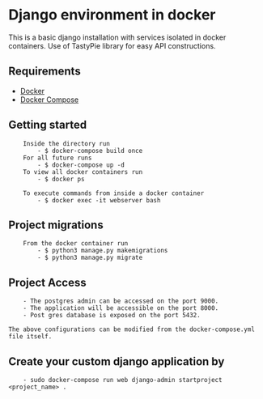 # Django environment in docker

This is a basic django installation with services isolated in docker containers. Use of TastyPie library for easy API constructions.

## Requirements
   - [Docker](https://www.docker.com/)
   - [Docker Compose](https://docs.docker.com/compose/)

## Getting started
		Inside the directory run 
			- $ docker-compose build once
		For all future runs
			- $ docker-compose up -d
		To view all docker containers run
			- $ docker ps
		
		To execute commands from inside a docker container
			- $ docker exec -it webserver bash

## Project migrations

		From the docker container run
			- $ python3 manage.py makemigrations
			- $ python3 manage.py migrate

## Project Access

		- The postgres admin can be accessed on the port 9000.
		- The application will be accessible on the port 8000.
		- Post gres database is exposed on the port 5432.

	The above configurations can be modified from the docker-compose.yml file itself.


## Create your custom django application by
		- sudo docker-compose run web django-admin startproject <project_name> .